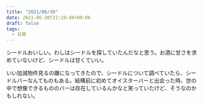 ```yaml
---
title: "2021/06/30"
date: 2021-06-30T22:19:40+09:00
draft: false
tags:
  - 日常
---
```


シードルおいしい。わしはシードルを探していたんだなと思う。お酒に甘さを求めていないけど、シードルは甘くていい。

いい加減物件見るの嫌になってきたので、シードルについて調べていたら、シードルバーなんてものもある。結構前に初めてオイスターバーと出会った時、世の中で想像できるもののバーは存在しているんかなと笑っていたけど、そうなのかもしれない。
